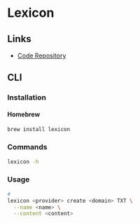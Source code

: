 # Lexicon

## Links

- [Code Repository](https://github.com/AnalogJ/lexicon)

## CLI

### Installation

#### Homebrew

```sh
brew install lexicon
```

### Commands

```sh
lexicon -h
```

### Usage

```sh
#
lexicon <provider> create <domain> TXT \
  --name <name> \
  --content <content>
```
